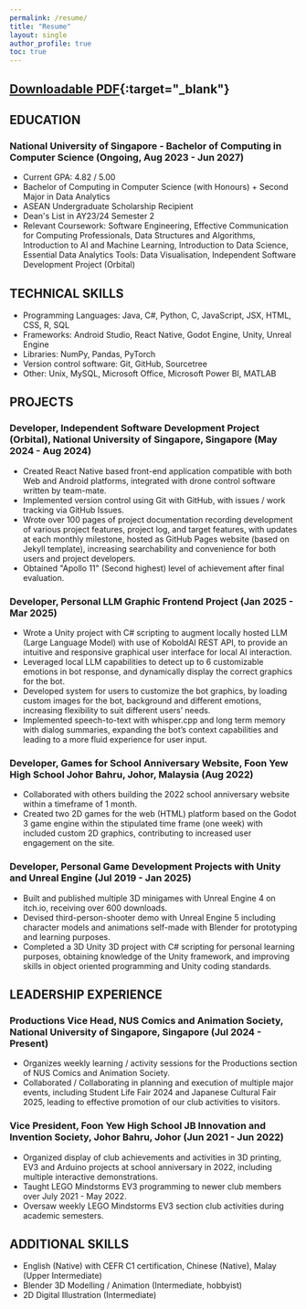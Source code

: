 ```yaml
---
permalink: /resume/
title: "Resume"
layout: single
author_profile: true
toc: true
---
```


## [Downloadable PDF](https://drive.google.com/file/d/1fYfHg5ChuDXXZ0z48jM7gWCu3mzDQIvD/view?usp=sharing){:target="_blank"}

## EDUCATION
### National University of Singapore - Bachelor of Computing in Computer Science (Ongoing, Aug 2023 - Jun 2027)
- Current GPA: 4.82 / 5.00
- Bachelor of Computing in Computer Science (with Honours) + Second Major in Data Analytics
- ASEAN Undergraduate Scholarship Recipient
- Dean's List in AY23/24 Semester 2
- Relevant Coursework: Software Engineering, Effective Communication for Computing Professionals, Data Structures and 
Algorithms, Introduction to AI and Machine Learning, Introduction to Data Science, Essential Data Analytics Tools: Data Visualisation, Independent Software 
Development Project (Orbital) 

## TECHNICAL SKILLS
- Programming Languages: Java, C#, Python, C, JavaScript, JSX, HTML, CSS, R, SQL
- Frameworks: Android Studio, React Native, Godot Engine, Unity, Unreal Engine
- Libraries: NumPy, Pandas, PyTorch
- Version control software: Git, GitHub, Sourcetree
- Other: Unix, MySQL, Microsoft Office, Microsoft Power BI, MATLAB
   
## PROJECTS
### Developer, Independent Software Development Project (Orbital), National University of Singapore, Singapore (May 2024 - Aug 2024)
- Created React Native based front-end application compatible with both Web and Android platforms, integrated with drone control software written by team-mate.
- Implemented version control using Git with GitHub, with issues / work tracking via GitHub Issues.
- Wrote over 100 pages of project documentation recording development of various project features, project log, and target features, with updates at each monthly milestone, hosted as GitHub Pages website (based on Jekyll template), increasing searchability and convenience for both users and project developers.
- Obtained "Apollo 11" (Second highest) level of achievement after final evaluation.
  
### Developer, Personal LLM Graphic Frontend Project (Jan 2025 - Mar 2025)
- Wrote a Unity project with C# scripting to augment locally hosted LLM (Large Language Model) with use of KoboldAI REST API, to provide an intuitive and responsive graphical user interface for local AI interaction.
- Leveraged local LLM capabilities to detect up to 6 customizable emotions in bot response, and dynamically display the correct graphics for the bot.
- Developed system for users to customize the bot graphics, by loading custom images for the bot, background and different emotions, increasing flexibility to suit different users’ needs.
- Implemented speech-to-text with whisper.cpp and long term memory with dialog summaries, expanding the bot’s context capabilities and leading to a more fluid experience for user input.


### Developer, Games for School Anniversary Website, Foon Yew High School Johor Bahru, Johor, Malaysia (Aug 2022)
- Collaborated with others building the 2022 school anniversary website within a timeframe of 1 month.
- Created two 2D games for the web (HTML) platform based on the Godot 3 game engine within the stipulated time frame (one week) with included custom 2D graphics, contributing to increased user engagement on the site.

### Developer, Personal Game Development Projects with Unity and Unreal Engine (Jul 2019 - Jan 2025)
- Built and published multiple 3D minigames with Unreal Engine 4 on itch.io, receiving over 600 downloads.
- Devised third-person-shooter demo with Unreal Engine 5 including character models and animations self-made with Blender for prototyping and learning purposes.
- Completed a 3D Unity 3D project with C# scripting for personal learning purposes, obtaining knowledge of the Unity framework, and improving skills in object oriented programming and Unity coding standards.
   
## LEADERSHIP EXPERIENCE
### Productions Vice Head, NUS Comics and Animation Society, National University of Singapore, Singapore (Jul 2024 - Present)
- Organizes weekly learning / activity sessions for the Productions section of NUS Comics and Animation Society.
- Collaborated / Collaborating in planning and execution of multiple major events, including Student Life Fair 2024 and Japanese Cultural Fair 2025, leading to effective promotion of our club activities to visitors.

### Vice President, Foon Yew High School JB Innovation and Invention Society, Johor Bahru, Johor (Jun 2021 - Jun 2022)
- Organized display of club achievements and activities in 3D printing, EV3 and Arduino projects at school anniversary in 2022, including multiple interactive demonstrations.
- Taught LEGO Mindstorms EV3 programming to newer club members over July 2021 - May 2022.
- Oversaw weekly LEGO Mindstorms EV3 section club activities during academic semesters.

## ADDITIONAL SKILLS 
- English (Native) with CEFR C1 certification, Chinese (Native), Malay (Upper Intermediate)
- Blender 3D Modelling / Animation (Intermediate, hobbyist)
- 2D Digital Illustration (Intermediate)







